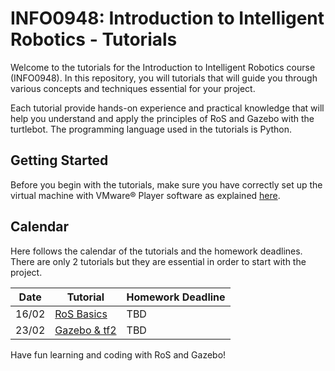 # INFO0948: Introduction to Intelligent Robotics - Tutorials

Welcome to the tutorials for the Introduction to Intelligent Robotics course (INFO0948). In this repository, you will tutorials that will guide you through various concepts and techniques essential for your project.

Each tutorial provide hands-on experience and practical knowledge that will help you understand and apply the principles of RoS and Gazebo with the turtlebot.
The programming language used in the tutorials is Python.

## Getting Started

Before you begin with the tutorials, make sure you have correctly set up the virtual machine with VMware® Player software as explained [here](<../PC setup/README.md>).

## Calendar
Here follows the calendar of the tutorials and the homework deadlines. 
There are only 2 tutorials but they are essential in order to start with the project.

| Date | Tutorial | Homework Deadline |
|------|----------|-------------------|
| 16/02 | [RoS Basics](tutorial-1.md) | TBD |
| 23/02 | [Gazebo & tf2](tutorial-2.md) | TBD |


Have fun learning and coding with RoS and Gazebo!

